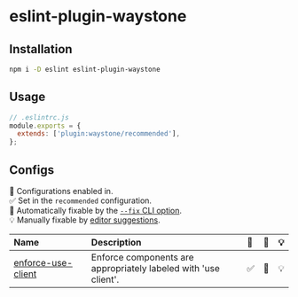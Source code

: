 # eslint-plugin-waystone

## Installation

```bash
npm i -D eslint eslint-plugin-waystone
```

## Usage

```js
// .eslintrc.js
module.exports = {
  extends: ['plugin:waystone/recommended'],
};
```

## Configs

<!-- begin auto-generated rules list -->

💼 Configurations enabled in.\
✅ Set in the `recommended` configuration.\
🔧 Automatically fixable by the [`--fix` CLI option](https://eslint.org/docs/user-guide/command-line-interface#--fix).\
💡 Manually fixable by [editor suggestions](https://eslint.org/docs/latest/use/core-concepts#rule-suggestions).

| Name                                                   | Description                                                     | 💼  | 🔧  | 💡  |
| :----------------------------------------------------- | :-------------------------------------------------------------- | :-- | :-- | :-- |
| [enforce-use-client](docs/rules/enforce-use-client.md) | Enforce components are appropriately labeled with 'use client'. | ✅  | 🔧  | 💡  |

<!-- end auto-generated rules list -->
